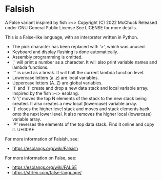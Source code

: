 # Falsish
A False variant inspired by fish >&lt;>
        Copyright (C) 2022 McChuck
        Released under GNU General Public License
            See LICENSE for more details.

This is a False-like language, with an interpreter written in Python.

* The pick character has been replaced with '>', which was unused.
* Keyboard and display flushing is done automatically.
* Assembly programming is omitted.
* ',' will print a number as a character.  It will also print variable names and lambda functions.
* '`' is used as a break.  It will halt the current lambda function level.
* Lowercase letters (a..z) are local variables.
* Uppercase letters (A..Z) are global variables.
* '(' and ')' create and drop a new data stack and local variable array.  Inspired by the fish ><> esolang.
*   N '(' moves the top N elements of the stack to the new stack being created.  It also creates a new local (lowercase) variable array.
*   ')' closes the higher level stack and moves and stack elements back onto the next lower level.  It also removes the higher local (lowercase) variable array.
*   '®' reverses the elements of the top data stack.  Find it online and copy it.  U+00AE

For more information of Falsish, see:
* https://esolangs.org/wiki/Falsish

For more information on False, see:
* https://esolangs.org/wiki/FALSE
* https://strlen.com/false-language/
